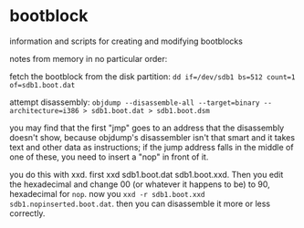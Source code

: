 # bootblock

information and scripts for creating and modifying bootblocks

notes from memory in no particular order:

fetch the bootblock from the disk partition:
`dd if=/dev/sdb1 bs=512 count=1 of=sdb1.boot.dat`

attempt disassembly:
`objdump --disassemble-all --target=binary --architecture=i386 >
sdb1.boot.dat > sdb1.boot.dsm`

you may find that the first "jmp" goes to an address that the disassembly
doesn't show, because objdump's disassembler isn't that smart and it takes
text and other data as instructions; if the jump address falls in the middle
of one of these, you need to insert a "nop" in front of it.

you do this with xxd. first xxd sdb1.boot.dat sdb1.boot.xxd. Then you edit
the hexadecimal and change 00 (or whatever it happens to be) to 90, hexadecimal
for `nop`. now you `xxd -r sdb1.boot.xxd sdb1.nopinserted.boot.dat`. then you
can disassemble it more or less correctly.
